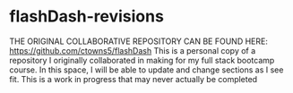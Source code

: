 # flashDash-revisions
THE ORIGINAL COLLABORATIVE REPOSITORY CAN BE FOUND HERE: https://github.com/ctowns5/flashDash
This is a personal copy of a repository I originally collaborated in making for my full stack bootcamp course. In this space, I will be able to update and change sections as I see fit. This is a work in progress that may never actually be completed
